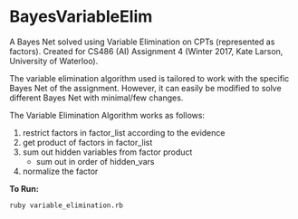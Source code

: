# BayesVariableElim
A Bayes Net solved using Variable Elimination on CPTs (represented as factors). Created for CS486 (AI) Assignment 4 (Winter 2017, Kate Larson, University of Waterloo).

The variable elimination algorithm used is tailored to work with the specific Bayes Net of the assignment. However, it can easily be modified to solve different Bayes Net with minimal/few changes.

The Variable Elimination Algorithm works as follows:
  1) restrict factors in factor_list according to the evidence
  2) get product of factors in factor_list
  3) sum out hidden variables from factor product
      * sum out in order of hidden_vars
  4) normalize the factor

**To Run:**

    ruby variable_elimination.rb
